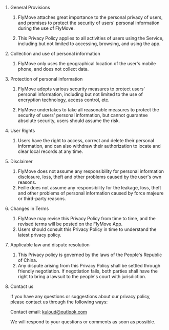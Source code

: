 1. General Provisions

    1. FlyMove attaches great importance to the personal privacy of users, and promises to protect the security of users' personal information during the use of FlyMove.

    1. This Privacy Policy applies to all activities of users using the Service, including but not limited to accessing, browsing, and using the app.

1. Collection and use of personal information

    1. FlyMove only uses the geographical location of the user's mobile phone, and does not collect data.

1. Protection of personal information

    1. FlyMove adopts various security measures to protect users' personal information, including but not limited to the use of encryption technology, access control, etc.

    2. FlyMove undertakes to take all reasonable measures to protect the security of users' personal information, but cannot guarantee absolute security, users should assume the risk.

1. User Rights

    1. Users have the right to access, correct and delete their personal information, and can also withdraw their authorization to locate and clear local records at any time.

1. Disclaimer

    1. FlyMove does not assume any responsibility for personal information disclosure, loss, theft and other problems caused by the user's own reasons.
    1. Feille does not assume any responsibility for the leakage, loss, theft and other problems of personal information caused by force majeure or third-party reasons.

1. Changes in Terms

    1. FlyMove may revise this Privacy Policy from time to time, and the revised terms will be posted on the FlyMove App.
    1. Users should consult this Privacy Policy in time to understand the latest privacy policy.

1. Applicable law and dispute resolution

    1. This Privacy policy is governed by the laws of the People's Republic of China.
    1. Any dispute arising from this Privacy Policy shall be settled through friendly negotiation. If negotiation fails, both parties shall have the right to bring a lawsuit to the people's court with jurisdiction.

1. Contact us

    If you have any questions or suggestions about our privacy policy, please contact us through the following ways:

    Contact email: kuloud@outlook.com

    We will respond to your questions or comments as soon as possible.
 